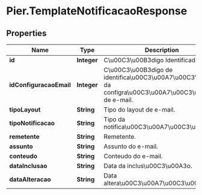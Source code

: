 # Pier.TemplateNotificacaoResponse

## Properties
Name | Type | Description | Notes
------------ | ------------- | ------------- | -------------
**id** | **Integer** | C\u00C3\u00B3digo Identificador. | [optional] 
**idConfiguracaoEmail** | **Integer** | C\u00C3\u00B3digo de identifica\u00C3\u00A7\u00C3\u00A3o da configra\u00C3\u00A7\u00C3\u00A3o de e-mail. | [optional] 
**tipoLayout** | **String** | Tipo do layout de e-mail. | [optional] 
**tipoNotificacao** | **String** | Tipo da notifica\u00C3\u00A7\u00C3\u00A3o. | [optional] 
**remetente** | **String** | Remetente. | [optional] 
**assunto** | **String** | Assunto do e-mail. | [optional] 
**conteudo** | **String** | Conteudo do e-mail. | [optional] 
**dataInclusao** | **String** | Data da inclus\u00C3\u00A3o. | [optional] 
**dataAlteracao** | **String** | Data altera\u00C3\u00A7\u00C3\u00A3o. | [optional] 



